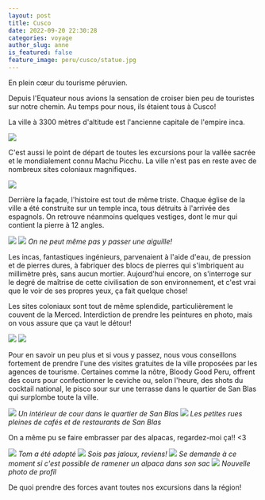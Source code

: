```yaml
---
layout: post
title: Cusco
date: 2022-09-20 22:30:28
categories: voyage
author_slug: anne
is_featured: false
feature_image: peru/cusco/statue.jpg
---
```


En plein cœur du tourisme péruvien.

Depuis l'Equateur nous avions la sensation de croiser bien peu de touristes sur notre chemin. Au temps pour nous, ils étaient tous à Cusco! 

La ville à 3300 mètres d'altitude est l'ancienne capitale de l'empire inca. 

![](img//peru/cusco/fontaine.jpg)

C'est aussi le point de départ de toutes les excursions pour la vallée sacrée et le mondialement connu Machu Picchu. La ville n'est pas en reste avec de nombreux sites coloniaux magnifiques.

![](img//peru/cusco/place.jpg)

Derrière la façade, l'histoire est tout de même triste. Chaque église de la ville a été construite sur un temple inca, tous détruits à l'arrivée des espagnols. On retrouve néanmoins quelques vestiges, dont le mur qui contient la pierre à 12 angles.

![](img//peru/cusco/pierre.jpg)
![](img//peru/cusco/pierre2.jpg)
*On ne peut même pas y passer une aiguille!*

Les incas, fantastiques ingénieurs, parvenaient à l'aide d'eau, de pression et de pierres dures, à fabriquer des blocs de pierres qui s'imbriquent au millimètre près, sans aucun mortier. Aujourd'hui encore, on s'interroge sur le degré de maîtrise de cette civilisation de son environnement, et c'est vrai que le voir de ses propres yeux, ça fait quelque chose!

Les sites coloniaux sont tout de même splendide, particulièrement le couvent de la Merced. Interdiction de prendre les peintures en photo, mais on vous assure que ça vaut le détour!

![](img//peru/cusco/merced1.jpg)
![](img//peru/cusco/merced2.jpg)

Pour en savoir un peu plus et si vous y passez, nous vous conseillons fortement de prendre l'une des visites gratuites de la ville proposées par les agences de tourisme. Certaines comme la nôtre, Bloody Good Peru, offrent des cours pour confectionner le ceviche ou, selon l'heure, des shots du cocktail national, le pisco sour sur une terrasse dans le quartier de San Blas qui surplombe toute la ville. 

![](img//peru/cusco/sanblas.jpg)
*Un intérieur de cour dans le quartier de San Blas*
![](img//peru/cusco/sanblas2.jpg)
*Les petites rues pleines de cafés et de restaurants de San Blas*

On a même pu se faire embrasser par des alpacas, regardez-moi ça!! <3

![](img//peru/cusco/alpaca1.jpg)
*Tom a été adopté*
![](img//peru/cusco/alpaca2.jpg)
*Sois pas jaloux, reviens!*
![](img//peru/cusco/alpaca3.jpg)
*Se demande à ce moment si c'est possible de ramener un alpaca dans son sac*
![](img//peru/cusco/alpaca4.jpg)
*Nouvelle photo de profil*

De quoi prendre des forces avant toutes nos excursions dans la région!